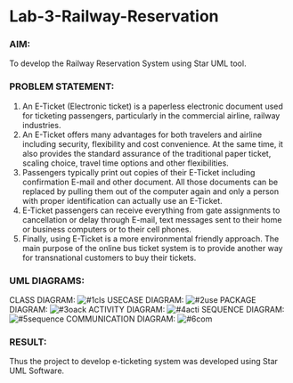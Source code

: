 # Lab-3-Railway-Reservation

### AIM:
To develop the Railway Reservation System using Star UML tool.
### PROBLEM STATEMENT:
1. An E-Ticket (Electronic ticket) is a paperless electronic document used for ticketing
passengers, particularly in the commercial airline, railway industries.
2. An E-Ticket offers many advantages for both travelers and airline including security,
flexibility and cost convenience. At the same time, it also provides the standard assurance of
the traditional paper ticket, scaling choice, travel time options and other flexibilities.
3. Passengers typically print out copies of their E-Ticket including confirmation E-mail
and other document. All those documents can be replaced by pulling them out of the computer
again and only a person with proper identification can actually use an E-Ticket.
4. E-Ticket passengers can receive everything from gate assignments to cancellation or
delay through E-mail, text messages sent to their home or business computers or to their cell
phones.
5. Finally, using E-Ticket is a more environmental friendly approach. The main purpose
of the online bus ticket system is to provide another way for transnational customers to buy
their tickets.
### UML DIAGRAMS:
CLASS DIAGRAM:
![#1cls](https://github.com/Kishorekumar22060/Lab-3-Railway-Reservation/assets/141472136/d3b72806-2f18-4615-854a-aac60284239c)
USECASE DIAGRAM:
![#2use](https://github.com/Kishorekumar22060/Lab-3-Railway-Reservation/assets/141472136/6830b24c-08c8-4a46-b042-2ea89c9334d4)
PACKAGE DIAGRAM:
![#3oack](https://github.com/Kishorekumar22060/Lab-3-Railway-Reservation/assets/141472136/97bc76ab-df81-4c4b-a845-bc1222bfd415)
ACTIVITY DIAGRAM:
![#4acti](https://github.com/Kishorekumar22060/Lab-3-Railway-Reservation/assets/141472136/1e569660-ba7c-49ff-85cd-25cf5ffe06b4)
SEQUENCE DIAGRAM:
![#5sequence](https://github.com/Kishorekumar22060/Lab-3-Railway-Reservation/assets/141472136/93cdb440-0c8b-4bf3-afc1-40bb24310159)
COMMUNICATION DIAGRAM:
![#6com](https://github.com/Kishorekumar22060/Lab-3-Railway-Reservation/assets/141472136/152838bd-31ab-423f-ac88-525c8d47a58f)

### RESULT:
Thus the project to develop e-ticketing system was developed using Star UML Software.
